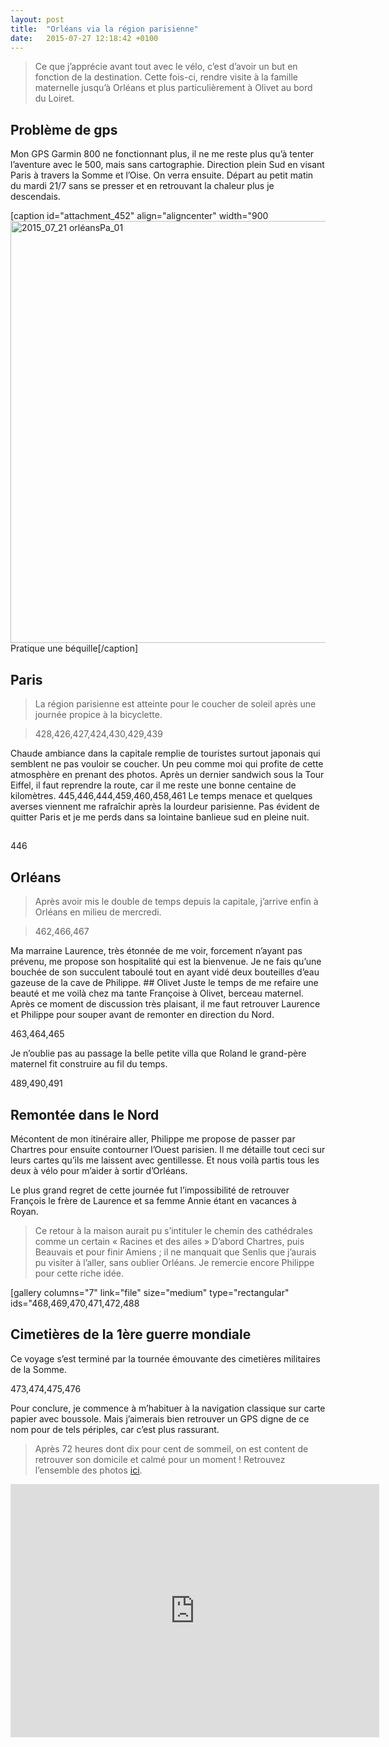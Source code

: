```yaml
---
layout: post
title:  "Orléans via la région parisienne"
date:   2015-07-27 12:18:42 +0100
---
```

> Ce que j’apprécie avant tout avec le vélo, c’est d’avoir un but en fonction de la destination.
Cette fois-ci, rendre visite à la famille maternelle jusqu’à Orléans et plus particulièrement à Olivet au bord du Loiret.

## Problème de gps
Mon GPS Garmin 800 ne fonctionnant plus, il ne me reste plus qu’à tenter l’aventure avec le 500, mais sans cartographie.
Direction plein Sud en visant Paris à travers la Somme et l’Oise. On verra ensuite.
Départ au petit matin du mardi 21/7 sans se presser et en retrouvant la chaleur plus je descendais.


[caption id="attachment_452" align="aligncenter" width="900<a href="http://twomoulins.fr/wp-content/uploads/2015/07/2015_07_21-orléansPa_011.jpg"><img class="wp-image-452 size-large" src="http://twomoulins.fr/wp-content/uploads/2015/07/2015_07_21-orléansPa_011-1024x768.jpg" alt="2015_07_21 orléansPa_01" width="900" height="675" /></a> Pratique une béquille[/caption]
## Paris
> La région parisienne est atteinte pour le coucher de soleil après une journée propice à la bicyclette.

<blockquote>428,426,427,424,430,429,439</blockquote>
Chaude ambiance dans la capitale remplie de touristes surtout japonais qui semblent ne pas vouloir se coucher.
Un peu comme moi qui profite de cette atmosphère en prenant des photos.
Après un dernier sandwich sous la Tour Eiffel, il faut reprendre la route, car il me reste une bonne centaine de kilomètres.
445,446,444,459,460,458,461
Le temps menace et quelques averses viennent me rafraîchir après la lourdeur parisienne.
Pas évident de quitter Paris et je me perds dans sa lointaine banlieue sud en pleine nuit.

## 
446
## Orléans
> Après avoir mis le double de temps depuis la capitale, j’arrive enfin à Orléans en milieu de mercredi.

<blockquote>462,466,467</blockquote>
Ma marraine Laurence, très étonnée de me voir, forcement n’ayant pas prévenu, me propose son hospitalité qui est la bienvenue.
Je ne fais qu’une bouchée de son succulent taboulé tout en ayant vidé deux bouteilles d’eau gazeuse de la cave de Philippe.
## Olivet
Juste le temps de me refaire une beauté et me voilà chez ma tante Françoise à Olivet, berceau maternel.
Après ce moment de discussion très plaisant, il me faut retrouver Laurence et Philippe pour souper avant de remonter en direction du Nord.

463,464,465

Je n’oublie pas au passage la belle petite villa que Roland le grand-père maternel fit construire au fil du temps.

489,490,491
## Remontée dans le Nord
Mécontent de mon itinéraire aller, Philippe me propose de passer par Chartres pour ensuite contourner l’Ouest parisien.
Il me détaille tout ceci sur leurs cartes qu’ils me laissent avec gentillesse.
Et nous voilà partis tous les deux à vélo pour m’aider à sortir d’Orléans.

Le plus grand regret de cette journée fut l’impossibilité de retrouver François le frère de Laurence et sa femme Annie étant en vacances à Royan.
> Ce retour à la maison aurait pu s’intituler le chemin des cathédrales comme un certain « Racines et des ailes »
D’abord Chartres, puis Beauvais et pour finir Amiens ; il ne manquait que Senlis que j’aurais pu visiter à l’aller, sans oublier Orléans.
Je remercie encore Philippe pour cette riche idée.

[gallery columns="7" link="file" size="medium" type="rectangular" ids="468,469,470,471,472,488
## Cimetières de la 1ère guerre mondiale
Ce voyage s’est terminé par la tournée émouvante des cimetières militaires de la Somme.

473,474,475,476

Pour conclure, je commence à m’habituer à la navigation classique sur carte papier avec boussole.
Mais j’aimerais bien retrouver un GPS digne de ce nom pour de tels périples, car c’est plus rassurant.
> Après 72 heures dont dix pour cent de sommeil, on est content de retrouver son domicile et calmé pour un moment !
Retrouvez l’ensemble des photos <a href="http://adobe.ly/1HSvSfv">ici</a>.

<center><iframe src="https://www.strava.com/activities/353910358/embed/cfd20dfb57ca459a3b68d30a6c4c36a5a271dc7e" width="590" height="405" frameborder="0" scrolling="no" data-mce-fragment="1"></iframe></center>